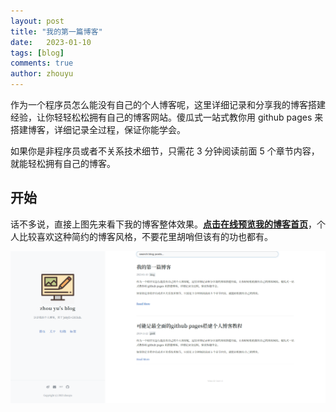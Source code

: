 ```yaml
---
layout: post
title: "我的第一篇博客"
date:   2023-01-10
tags: [blog]
comments: true
author: zhouyu
---
```


作为一个程序员怎么能没有自己的个人博客呢，这里详细记录和分享我的博客搭建经验，让你轻轻松松拥有自己的博客网站。傻瓜式一站式教你用 github pages 来搭建博客，详细记录全过程，保证你能学会。

如果你是非程序员或者不关系技术细节，只需花 3 分钟阅读前面 5 个章节内容，就能轻松拥有自己的博客。

<!-- more 注释 -->

## 开始

话不多说，直接上图先来看下我的博客整体效果。[**点击在线预览我的博客首页**]( https://928979883.github.io)，个人比较喜欢这种简约的博客风格，不要花里胡哨但该有的功也都有。

![blogPage](https://raw.githubusercontent.com/928979883/928979883.github.io/master/images/2019-11-22-create_blog_with_github_pages/blogPage.png)
